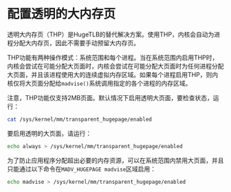 # 配置透明的大内存页

透明大内存页（THP）是HugeTLB的替代解决方案。使用THP，内核会自动为进程分配大内存页，因此不需要手动预留大内存页。

THP功能有两种操作模式：系统范围和每个进程。当在系统范围内启用THP时，内核会尝试在可能分配大页面时，内核会尝试在可能分配大页面时为任何进程分配大页面，并且该进程使用大的连续虚拟内存区域。如果每个进程启用THP，则内核仅将大页面分配给`madvise()`系统调用指定的各个进程的内存区域。

注意，THP功能仅支持2MB页面。默认情况下启用透明大页面，要检查状态，运行：

```bash
cat /sys/kernel/mm/transparent_hugepage/enabled
```

要启用透明的大页面，请运行：

```bash
echo always > /sys/kernel/mm/transparent_hugepage/enabled
```

为了防止应用程序分配超出必要的内存资源，可以在系统范围内禁用大页面，并且只能通过以下命令在`MADV_HUGEPAGE madvise`区域启用：

```bash
echo madvise > /sys/kernel/mm/transparent_hugepage/enabled
```

